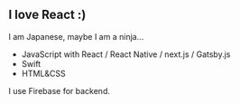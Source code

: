 ## I love React :)
I am Japanese, maybe I am a ninja...

* JavaScript with React / React Native / next.js / Gatsby.js
* Swift 
* HTML&CSS

I use Firebase for backend.

<!---
zakime0504/zakime0504 is a ✨ special ✨ repository because its `README.md` (this file) appears on your GitHub profile.
You can click the Preview link to take a look at your changes.
--->
